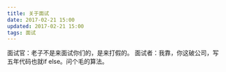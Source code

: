 ```yaml
---
title: 关于面试
date: 2017-02-21 15:00
updated: 2017-02-21 15:00
tags: 面试
---
```


面试官：老子不是来面试你们的，是来打假的。
面试者：我靠，你这破公司，写五年代码也就if else。问个毛的算法。

